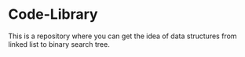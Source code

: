 # Code-Library
This is a repository where you can get the idea of data structures from linked list to binary search tree.
